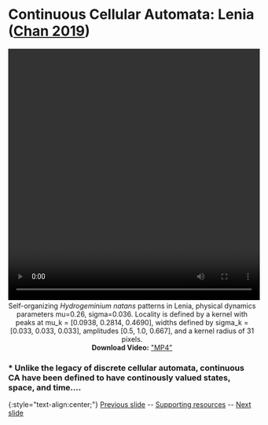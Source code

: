 # Continuous Cellular Automata: Lenia ([Chan 2019](https://www.complex-systems.com/abstracts/v28_i03_a01/))

<div align="center">

  <!-- 'video for everyone' code snippet from https://camendesign.com/code/video_for_everybody -->
  <!-- first try HTML5 playback: if serving as XML, expand `controls` to `controls="controls"` and autoplay likewise -->
  <!-- warning: playback does not work on iOS3 if you include the poster attribute! fixed in iOS4.0 -->
  <video width="512" height="512" controls>
    <!-- MP4 must be first for iPad! -->
    <source src="https://raw.githubusercontent.com/riveSunder/fractal_persistence/master/docs/assets/vid00_hydrogeminium_natans.mp4" type="video/mp4" /><!-- Safari / iOS video    -->
  <!-- <source src="__VIDEO__.OGV" type="video/ogg" /><!-- Firefox / Opera / Chrome10 --> -->
    <!-- fallback to Flash: -->
    <object width="512" height="512" type="application/x-shockwave-flash" data="__FLASH__.SWF">
      <!-- Firefox uses the `data` attribute above, IE/Safari uses the param below -->
      <param name="movie" value="__FLASH__.SWF" />
      <param name="flashvars" value="controlbar=over&amp;image=__POSTER__.JPG&amp;file=https://raw.githubusercontent.com/riveSunder/fractal_persistence/master/docs/assets/vid00_hydrogeminium_natans.mp4" />
      <!-- fallback image. note the title field below, put the title of the video there -->
      <img src="https://raw.githubusercontent.com/riveSunder/fractal_persistence/master/docs/assets/vid00_thumbnail.png" width="512" height="512" alt="thumbnail of _Orbium_ glider"
           title="No video playback capabilities, please download the video below" />
    </object>
  </video>

  <br>
  Self-organizing <em>Hydrogeminium natans</em> patterns in Lenia, physical dynamics parameters mu=0.26, sigma=0.036. Locality is defined by a kernel with peaks at mu_k = [0.0938, 0.2814, 0.4690], widths defined by sigma_k = [0.033, 0.033, 0.033], amplitudes [0.5, 1.0, 0.667], and a kernel radius of 31 pixels.
  <br>
  <strong>Download Video:</strong>
	<a href="https://raw.githubusercontent.com/riveSunder/fractal_persistence/master/docs/assets/vid00_hydrogeminium_natans.mp4">"MP4"</a>
</div>
<!-- Open Format:	<a href="__VIDEO__.OGV">"Ogg"</a> -->

### * Unlike the legacy of discrete cellular automata, continuous CA have been defined to have continously valued states, space, and time....

{:style="text-align:center;"}
[Previous slide](https://rivesunder.github.io/fractal_persistence/al24_slide_000) -- [Supporting resources](https://rivesunder.github.io/fractal_persistence) -- [Next slide](https://rivesunder.github.io/fractal_persistence/al24_slide_001)
